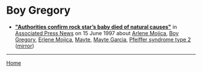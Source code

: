 # Boy Gregory

 - [**"Authorities confirm rock star’s baby died of natural causes"**](https://apnews.com/a34eb1b4bd83629fa6450e237a49cfbb) in [Associated Press News](https://www.apnews.com/) on 15 June 1997 about [Arlene Mojica](https://bjmdotnet.github.io/pr1nc3/topics/arlene-mojica/), [Boy Gregory](https://bjmdotnet.github.io/pr1nc3/topics/boy-gregory/), [Erlene Mojica](https://bjmdotnet.github.io/pr1nc3/topics/erlene-mojica/), [Mayte](https://bjmdotnet.github.io/pr1nc3/topics/mayte/), [Mayte Garcia](https://bjmdotnet.github.io/pr1nc3/topics/mayte-garcia/), [Pfeiffer syndrome type 2](https://bjmdotnet.github.io/pr1nc3/topics/pfeiffer-syndrome-type-2/) ([mirror](https://web.archive.org/web/*/https://apnews.com/a34eb1b4bd83629fa6450e237a49cfbb))

----

[Home](../)
